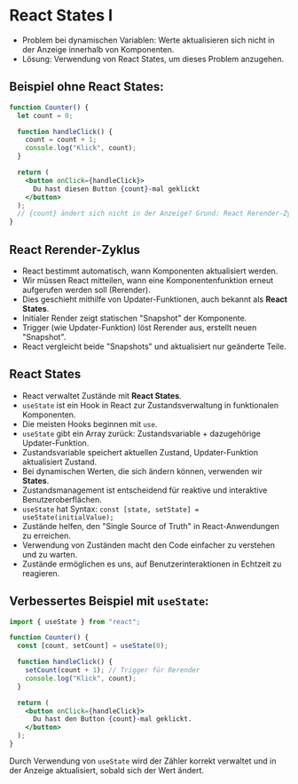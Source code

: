 # React States I

- Problem bei dynamischen Variablen: Werte aktualisieren sich nicht in der Anzeige innerhalb von Komponenten.
- Lösung: Verwendung von React States, um dieses Problem anzugehen.

## Beispiel ohne React States:

```jsx
function Counter() {
  let count = 0;

  function handleClick() {
    count = count + 1;
    console.log("Klick", count);
  }

  return (
    <button onClick={handleClick}>
      Du hast diesen Button {count}-mal geklickt
    </button>
  );
  // {count} ändert sich nicht in der Anzeige? Grund: React Rerender-Zyklus
}
```

## React Rerender-Zyklus

- React bestimmt automatisch, wann Komponenten aktualisiert werden.
- Wir müssen React mitteilen, wann eine Komponentenfunktion erneut aufgerufen werden soll (Rerender).
- Dies geschieht mithilfe von Updater-Funktionen, auch bekannt als **React States**.
- Initialer Render zeigt statischen "Snapshot" der Komponente.
- Trigger (wie Updater-Funktion) löst Rerender aus, erstellt neuen "Snapshot".
- React vergleicht beide "Snapshots" und aktualisiert nur geänderte Teile.

## React States

- React verwaltet Zustände mit **React States**.
- `useState` ist ein Hook in React zur Zustandsverwaltung in funktionalen Komponenten.
- Die meisten Hooks beginnen mit `use`.
- `useState` gibt ein Array zurück: Zustandsvariable + dazugehörige Updater-Funktion.
- Zustandsvariable speichert aktuellen Zustand, Updater-Funktion aktualisiert Zustand.
- Bei dynamischen Werten, die sich ändern können, verwenden wir **States**.
- Zustandsmanagement ist entscheidend für reaktive und interaktive Benutzeroberflächen.
- `useState` hat Syntax: `const [state, setState] = useState(initialValue);`
- Zustände helfen, den "Single Source of Truth" in React-Anwendungen zu erreichen.
- Verwendung von Zuständen macht den Code einfacher zu verstehen und zu warten.
- Zustände ermöglichen es uns, auf Benutzerinteraktionen in Echtzeit zu reagieren.

## Verbessertes Beispiel mit `useState`:

```jsx
import { useState } from "react";

function Counter() {
  const [count, setCount] = useState(0);

  function handleClick() {
    setCount(count + 1); // Trigger für Rerender
    console.log("Klick", count);
  }

  return (
    <button onClick={handleClick}>
      Du hast den Button {count}-mal geklickt.
    </button>
  );
}
```

Durch Verwendung von `useState` wird der Zähler korrekt verwaltet und in der Anzeige aktualisiert, sobald sich der Wert ändert.
